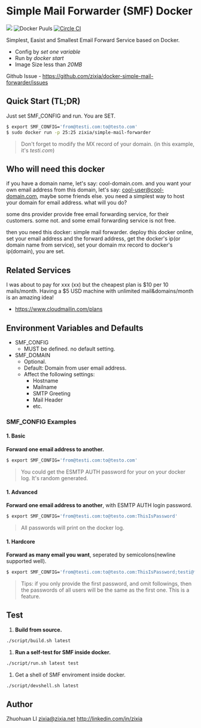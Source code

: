 # Simple Mail Forwarder (SMF) Docker
[![](https://badge.imagelayers.io/zixia/simple-mail-forwarder:latest.svg)](https://imagelayers.io/?images=zixia/simple-mail-forwarder:latest 'Get your own badge on imagelayers.io')
![Docker Puuls](https://img.shields.io/docker/pulls/zixia/simple-mail-forwarder.svg)
[![Circle CI](https://circleci.com/gh/zixia/docker-simple-mail-forwarder/tree/master.svg?style=shield)](https://circleci.com/gh/zixia/docker-simple-mail-forwarder/)

Simplest, Easist and Smallest Email Forward Service based on Docker.
- Config by _set one variable_
- Run by _docker start_
- Image Size less than _20MB_

Github Issue - https://github.com/zixia/docker-simple-mail-forwarder/issues

## Quick Start (TL;DR)
Just set SMF_CONFIG and run. You are SET.
```bash
$ export SMF_CONFIG='from@testi.com:to@testo.com'
$ sudo docker run -p 25:25 zixia/simple-mail-forwarder
```
> Don't forget to modify the MX record of your domain. (in this example, it's _testi.com_)

## Who will need this docker
if you have a domain name, let's say: cool-domain.com. and you want your own email address from this domain, let's say: cool-user@cool-domain.com, maybe some friends else. you need a simplest way to host your domain for email address. what will you do?

some dns provider provide free email forwarding service, for their customers. some not. and some email forwarding service is not free.

then you need this docker: simple mail forwarder. deploy this docker online, set your email address and the forward address, get the docker's ip(or domain name from service), set your domain mx record to docker's ip(domain), you are set.

## Related Services

I was about to pay for xxx (xx) but the cheapest plan is $10 per 10 mails/month. Having a $5 USD machine with unlimited mail&domains/month is an amazing idea!

- https://www.cloudmailin.com/plans

## Environment Variables and Defaults

- SMF_CONFIG
    * MUST be defined. no default setting.  
- SMF_DOMAIN
    * Optional. 
    * Default: Domain from user email address.
    * Affect the following settings:
        * Hostname
        * Mailname
        * SMTP Greeting
        * Mail Header
        * etc.

### SMF_CONFIG Examples

#### 1. Basic
**Forward one email address to another.**
```bash
$ export SMF_CONFIG='from@testi.com:to@testo.com'
```
> You could get the ESMTP AUTH password for your on your docker log. It's random generated.

#### 1. Advanced
**Forward one email address to another**, with ESMTP AUTH login password.
```bash
$ export SMF_CONFIG='from@testi.com:to@testo.com:ThisIsPassword'
```
> All passwords will print on the docker log.

#### 1. Hardcore
**Forward as many email you want**, seperated by semicolons(newline supported well).
```bash
$ export SMF_CONFIG='from@testi.com:to@testo.com:ThisIsPassword;testi@from.com:testo@to.com:AnotherPassword'
```
> Tips: if you only provide the first password, and omit followings, then the passwords of all users will be the same as the first one. This is a feature.
 
## Test

1. **Build from source.**
```bash
./script/build.sh latest
```

1. **Run a self-test for SMF inside docker.**
```bash
./script/run.sh latest test
```

1. Get a shell of SMF enviroment inside docker.
```bash
./script/devshell.sh latest
```

## Author
Zhuohuan LI <zixia@zixia.net> http://linkedin.com/in/zixia
